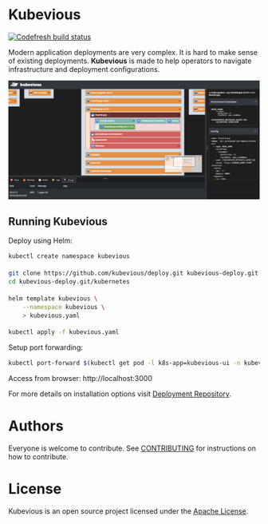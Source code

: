 # Kubevious

[![Codefresh build status]( https://g.codefresh.io/api/badges/pipeline/kubevious/default%2Fkubevious-master?branch=master&key=eyJhbGciOiJIUzI1NiJ9.NWRmYWM4ZGJkYzJlNTkwMDA5MWJmYzM4.nrzBqsKVoTwu9mHe8-HD7RQ1xV9DcdOjeGou95l0MiU&type=cf-1)]( https%3A%2F%2Fg.codefresh.io%2Fpipelines%2Fkubevious-master%2Fbuilds%3FrepoOwner%3Dkubevious%26repoName%3Dkubevious%26serviceName%3Dkubevious%252Fkubevious%26filter%3Dtrigger%3Abuild~Build%3Bbranch%3Amaster%3Bpipeline%3A5dfac9226e1ebecb0fd3775d~kubevious-master)

Modern application deployments are very complex. It is hard to make sense
of existing deployments. **Kubevious** is made to help operators to navigate  infrastructure and deployment configurations.

![Kubevious Intro](docs/screens/intro.png)

## Running Kubevious
Deploy using Helm:

```sh
kubectl create namespace kubevious

git clone https://github.com/kubevious/deploy.git kubevious-deploy.git
cd kubevious-deploy.git/kubernetes

helm template kubevious \
    --namespace kubevious \
    > kubevious.yaml

kubectl apply -f kubevious.yaml
```

Setup port forwarding:

```sh
kubectl port-forward $(kubectl get pod -l k8s-app=kubevious-ui -n kubevious -o jsonpath="{.items[0].metadata.name}") 3000:3000 -n kubevious
```

Access from browser: http://localhost:3000

For more details on installation options visit [Deployment Repository].

# Authors
Everyone is welcome to contribute. See [CONTRIBUTING] for instructions on how to contribute.

# License
Kubevious is an open source project licensed under the [Apache License]. 

[Deployment Repository]: https://github.com/kubevious/deploy
[Apache License]: https://www.apache.org/licenses/LICENSE-2.0
[CONTRIBUTING]: CONTRIBUTING.md
